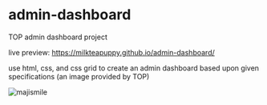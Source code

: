 # admin-dashboard

TOP admin dashboard project

live preview: https://milkteapuppy.github.io/admin-dashboard/

use html, css, and css grid to create an admin dashboard based upon given specifications (an image provided by TOP)

![majismile](https://github.com/milkteapuppy/admin-dashboard/blob/main/images/smile.gif)
